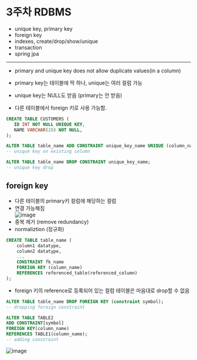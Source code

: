 # 3주차 RDBMS
- unique key, primary key
- foreign key
- indexes, create/drop/show/unique
- transaction
- spring jpa
<hr>

- primary and unique key does not allow duplicate values(in a column)

- primary key는 테이블에 딱 하나, unique는 여러 컬럼 가능   
- unique key는 NULL도 받음 (primary는 안 받음)   
- 다른 테이블에서 foreign 키로 사용 가능함.   
  
```sql
CREATE TABLE CUSTOMERS (
   ID INT NOT NULL UNIQUE KEY,
   NAME VARCHAR(20) NOT NULL,
);
```

```sql
ALTER TABLE table_name ADD CONSTRAINT unique_key_name UNIQUE (column_name);
-- unique key on existing column
```

```sql
ALTER TABLE table_name DROP CONSTRAINT unique_key_name;
-- unique key drop
```

## foreign key

- 다른 테이블의 primary키 컬럼에 해당하는 컬럼
- 연결 가능해짐   
![image](https://github.com/2020134032/YC-Tech-Academy/assets/128214994/2758bb9f-476c-4510-b346-22c2eeb642ae)
- 중복 제거 (remove redundancy)
- normaliztion (정규화)

```sql
CREATE TABLE table_name (
    column1 datatype,
    column2 datatype,
    ...
    CONSTRAINT fk_name 
	FOREIGN KEY (column_name) 
	REFERENCES referenced_table(referenced_column)
);
```

- foreign 키의 reference로 등록되어 있는 컬럼 테이블은 마음대로 drop할 수 없음
```sql
ALTER TABLE table_name DROP FOREIGN KEY (constraint symbol);
-- dropping foreign constraint

ALTER TABLE TABLE2 
ADD CONSTRAINT[symbol] 
FOREIGN KEY(column_name) 
REFERENCES TABLE1(column_name);
-- adding constraint
```

![image](https://github.com/2020134032/YC-Tech-Academy/assets/128214994/e06a5541-fb4d-49d5-8169-7868399c9ab4)




  
